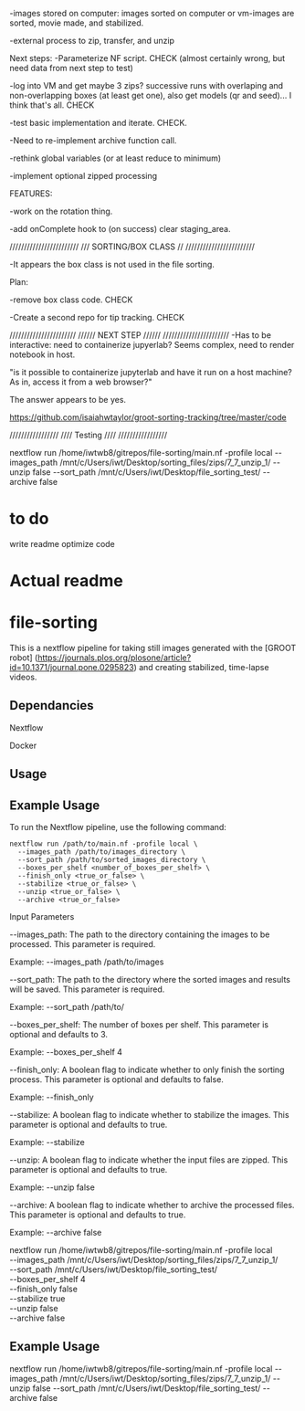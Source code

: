 -images stored on computer: images sorted on computer or vm-images are sorted, movie made, and stabilized.

-external process to zip, transfer, and unzip

Next steps:
-Parameterize NF script. CHECK (almost certainly wrong, but need data from next step to test)

-log into VM and get maybe 3 zips? successive runs with overlaping and non-overlapping boxes (at least get one), also get models (qr and seed)... I think that's all. CHECK

-test basic implementation and iterate. CHECK.

-Need to re-implement archive function call.

-rethink global variables (or at least reduce to minimum)

-implement optional zipped processing

FEATURES:

-work on the rotation thing.

-add onComplete hook to (on success) clear staging_area.

////////////////////////
/// SORTING/BOX CLASS //
////////////////////////

-It appears the box class is not used in the file sorting.

Plan:

-remove box class code. CHECK

-Create a second repo for tip tracking. CHECK

///////////////////////
////// NEXT STEP //////
///////////////////////
-Has to be interactive: need to containerize jupyerlab? Seems complex, need to render notebook in host.

"is it possible to containerize jupyterlab and have it run on a host machine? As in, access it from a web browser?"

The answer appears to be yes.

https://github.com/isaiahwtaylor/groot-sorting-tracking/tree/master/code

/////////////////
//// Testing ////
/////////////////

nextflow run /home/iwtwb8/gitrepos/file-sorting/main.nf -profile local --images_path /mnt/c/Users/iwt/Desktop/sorting_files/zips/7_7_unzip_1/ --unzip false --sort_path /mnt/c/Users/iwt/Desktop/file_sorting_test/ --archive false

# to do
write readme
optimize code

# Actual readme

# file-sorting

This is a nextflow pipeline for taking still images generated with the [GROOT robot] (https://journals.plos.org/plosone/article?id=10.1371/journal.pone.0295823) and creating stabilized, time-lapse videos. 

## Dependancies

Nextflow

Docker

## Usage

## Example Usage

To run the Nextflow pipeline, use the following command:

```
nextflow run /path/to/main.nf -profile local \
  --images_path /path/to/images_directory \
  --sort_path /path/to/sorted_images_directory \
  --boxes_per_shelf <number_of_boxes_per_shelf> \
  --finish_only <true_or_false> \
  --stabilize <true_or_false> \
  --unzip <true_or_false> \
  --archive <true_or_false>
```

Input Parameters

--images_path: The path to the directory containing the images to be processed. This parameter is required.

Example: --images_path /path/to/images

--sort_path: The path to the directory where the sorted images and results will be saved. This parameter is required.

Example: --sort_path /path/to/

--boxes_per_shelf: The number of boxes per shelf. This parameter is optional and defaults to 3.

Example: --boxes_per_shelf 4

--finish_only: A boolean flag to indicate whether to only finish the sorting process. This parameter is optional and defaults to false.

Example: --finish_only

--stabilize: A boolean flag to indicate whether to stabilize the images. This parameter is optional and defaults to true.

Example: --stabilize 

--unzip: A boolean flag to indicate whether the input files are zipped. This parameter is optional and defaults to true.

Example: --unzip false

--archive: A boolean flag to indicate whether to archive the processed files. This parameter is optional and defaults to true.

Example: --archive false


nextflow run /home/iwtwb8/gitrepos/file-sorting/main.nf -profile local \
  --images_path /mnt/c/Users/iwt/Desktop/sorting_files/zips/7_7_unzip_1/ \
  --sort_path /mnt/c/Users/iwt/Desktop/file_sorting_test/ \
  --boxes_per_shelf 4 \
  --finish_only false \
  --stabilize true \
  --unzip false \
  --archive false

## Example Usage

nextflow run /home/iwtwb8/gitrepos/file-sorting/main.nf -profile local --images_path /mnt/c/Users/iwt/Desktop/sorting_files/zips/7_7_unzip_1/ --unzip false --sort_path /mnt/c/Users/iwt/Desktop/file_sorting_test/ --archive false
